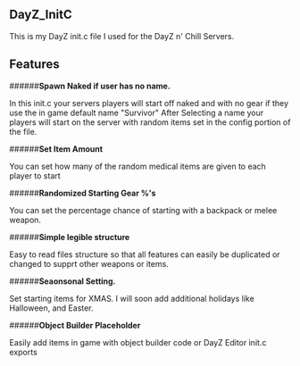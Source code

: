 ## DayZ_InitC
This is my DayZ init.c file I used for the DayZ n' Chill Servers.

## Features

######**Spawn Naked if user has no name.**

In this init.c your servers players will start off naked and with no gear if they use the in game default name "Survivor"
After Selecting a name your players will start on the server with random items set in the config portion of the file. 

######**Set Item Amount**

You can set how many of the random medical items are given to each player to start

######**Randomized Starting Gear %'s**

You can set the percentage chance of starting with a backpack or melee weapon. 

######**Simple legible structure**

Easy to read files structure so that all features can easily be duplicated or changed to supprt other weapons or items. 

######**Seaonsonal Setting.**

Set starting items for XMAS. I will soon add additional holidays like Halloween, and Easter. 

######**Object Builder Placeholder**

Easily add items in game with object builder code or DayZ Editor init.c exports

